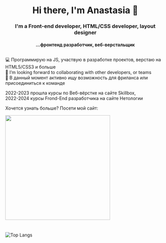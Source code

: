 <h1 align="center">Hi there, I'm Anastasia 👋</h1>

<h3 align="center">I'm a Front-end developer, HTML/CSS developer, layout designer</h3>
<h4 align="center">...фронтенд разработчик, веб-верстальщик</h3>

##
💻 Программирую на JS, участвую в разработке проектов, верстаю на HTML5/CSS3 и больше<br/>
🤝 I’m looking forward to collaborating with other developers, or teams<br/>
👥 В данный момент активно ищу возможность для фриланса или присоединиться к команде

2022-2023 прошла курсы по Веб-вёрстке на сайте Skillbox,<br/>
2022-2024 курсы Frond-End разработчика на сайте Нетологии

Хочется узнать больше? Посети мой сайт:

<a href="https://example.ru"><img width="330px" src="resume.gif"></a>

#
![Top Langs](https://github-readme-stats.vercel.app/api/top-langs/?username=stasyabunina&layout=compact)
